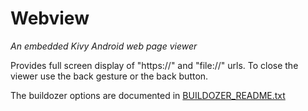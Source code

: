 Webview
=======

*An embedded Kivy Android web page viewer*

Provides full screen display of "https://" and "file://" urls. To close the viewer use the back gesture or the back button.

The buildozer options are documented in [BUILDOZER_README.txt](https://github.com/Android-for-Python/Webview-Example/blob/main/BUILDOZER_README.txt)


